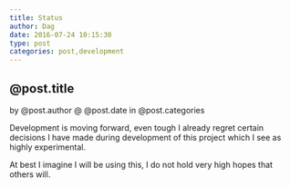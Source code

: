 ```yaml
---
title: Status
author: Dag
date: 2016-07-24 10:15:30
type: post
categories: post,development
---
```


## @post.title
by @post.author @ @post.date
in @post.categories

Development is moving forward, even tough I already regret certain decisions
I have made during development of this project which I see as highly experimental. 

At best I imagine I will be using this, I do not hold very high hopes that others will.